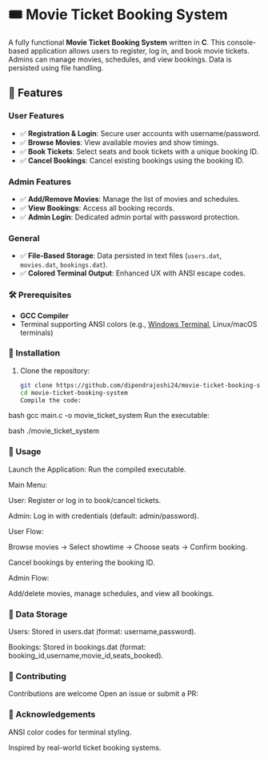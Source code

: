 # 🎟️ Movie Ticket Booking System
A fully functional **Movie Ticket Booking System** written in **C**. This console-based application allows users to register, log in, and book movie tickets. Admins can manage movies, schedules, and view bookings. Data is persisted using file handling.


## 📌 Features
### User Features
- ✅ **Registration & Login**: Secure user accounts with username/password.
- ✅ **Browse Movies**: View available movies and show timings.
- ✅ **Book Tickets**: Select seats and book tickets with a unique booking ID.
- ✅ **Cancel Bookings**: Cancel existing bookings using the booking ID.

### Admin Features
- ✅ **Add/Remove Movies**: Manage the list of movies and schedules.
- ✅ **View Bookings**: Access all booking records.
- ✅ **Admin Login**: Dedicated admin portal with password protection.

### General
- ✅ **File-Based Storage**: Data persisted in text files (`users.dat`, `movies.dat`, `bookings.dat`).
- ✅ **Colored Terminal Output**: Enhanced UX with ANSI escape codes.

### 🛠️ Prerequisites
- **GCC Compiler**
- Terminal supporting ANSI colors (e.g., [Windows Terminal](https://aka.ms/terminal), Linux/macOS terminals)

### 🚀 Installation
1. Clone the repository:
   ```bash
   git clone https://github.com/dipendrajoshi24/movie-ticket-booking-system.git
   cd movie-ticket-booking-system
   Compile the code:

bash
gcc main.c -o movie_ticket_system
Run the executable:

bash
./movie_ticket_system
### 🎥 Usage
Launch the Application: Run the compiled executable.

Main Menu:

User: Register or log in to book/cancel tickets.

Admin: Log in with credentials (default: admin/password).

User Flow:

Browse movies → Select showtime → Choose seats → Confirm booking.

Cancel bookings by entering the booking ID.

Admin Flow:

Add/delete movies, manage schedules, and view all bookings.

### 💾 Data Storage
Users: Stored in users.dat (format: username,password).

Bookings: Stored in bookings.dat (format: booking_id,username,movie_id,seats_booked).

### 🤝 Contributing
Contributions are welcome Open an issue or submit a PR:

### 🙏 Acknowledgements
ANSI color codes for terminal styling.

Inspired by real-world ticket booking systems.
